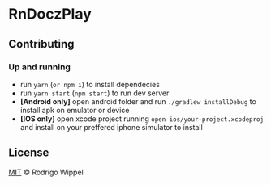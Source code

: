 # RnDoczPlay

## Contributing

### Up and running

- run `yarn` (`or npm i`) to install dependecies
- run `yarn start` (`npm start`) to run dev server
- **[Android only]** open android folder and run `./gradlew installDebug` to install apk on emulator or device
- **[IOS only]** open xcode project running `open ios/your-project.xcodeproj` and install on your preffered iphone simulator to install

## License

[MIT](https://github.com/RodrigoWP/licenses/blob/master/LICENSE) &copy; Rodrigo Wippel